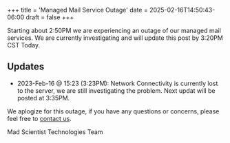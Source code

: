 +++
title = 'Managed Mail Service Outage'
date = 2025-02-16T14:50:43-06:00
draft = false
+++

Starting about 2:50PM we are experiencing an outage of our managed mail services. We are currently investigating and will update this post by 3:20PM CST Today.

## Updates

* 2023-Feb-16 @ 15:23 (3:23PM): Network Connectivity is currently lost to the server, we are still investigating the problem. Next updat will be posted at 3:35PM.

We aplogize for this outage, if you have any questions or concerns, please feel free to [contact us](https://madscitech.com/about/contact/).

Mad Scientist Technologies Team
